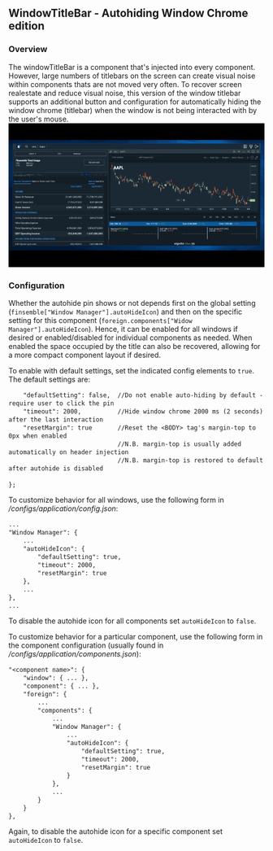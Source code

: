 ## WindowTitleBar - Autohiding Window Chrome edition

### Overview
The windowTitleBar is a component that's injected into every component. However, large numbers of titlebars on the screen can create visual noise within components thats are not moved very often. To recover screen realestate and reduce visual noise, this version of the window titlebar supports an additional button and configuration for automatically hiding the window chrome (titlebar) when the window is not being interacted with by the user's mouse.
![](./autohiding-window-chrome.gif)

### Configuration ###
Whether the autohide pin shows or not depends first on the global setting (`finsemble["Window Manager"].autoHideIcon`) and then
on the specific setting for this component (`foreign.components["Widow Manager"].autoHideIcon`). Hence, it can be enabled for all windows if desired or enabled/disabled for individual components as needed. When enabled the space occupied by the title can also be recovered, allowing for a more compact component layout if desired.

To enable with default settings, set the indicated config elements to `true`. The default settings are:
```{
	"defaultSetting": false,  //Do not enable auto-hiding by default - require user to click the pin
	"timeout": 2000,          //Hide window chrome 2000 ms (2 seconds) after the last interaction
	"resetMargin": true       //Reset the <BODY> tag's margin-top to 0px when enabled 
	                          //N.B. margin-top is usually added automatically on header injection
							  //N.B. margin-top is restored to default after autohide is disabled

};
```

To customize behavior for all windows, use the following form in _/configs/application/config.json_:
```
...
"Window Manager": {
	...
	"autoHideIcon": {
		"defaultSetting": true,
		"timeout": 2000,
		"resetMargin": true
	},
	...
},
...
```
To disable the autohide icon for all components set `autoHideIcon` to `false`.

To customize behavior for a particular component, use the following form in the component configuration (usually found in _/configs/application/components.json_):
```
"<component name>": {
	"window": { ... },
	"component": { ... },
	"foreign": {
		...
		"components": {
			...
			"Window Manager": {
				...
				"autoHideIcon": {
					"defaultSetting": true,
					"timeout": 2000,
					"resetMargin": true
				}
			},
			...
		}
	}
},
```

Again, to disable the autohide icon for a specific component set `autoHideIcon` to `false`.
